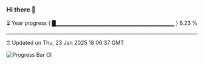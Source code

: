 ### Hi there 👋

⏳ Year progress { █▁▁▁▁▁▁▁▁▁▁▁▁▁▁▁▁▁▁▁▁▁▁▁▁▁▁▁▁▁ } 6.23 %

---

⏰ Updated on Thu, 23 Jan 2025 18:06:37 GMT

![Progress Bar CI](https://github.com/liununu/liununu/workflows/Progress%20Bar%20CI/badge.svg)
